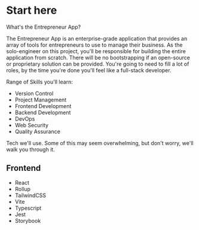 # Start here

What's the Entrepreneur App?

The Entrepreneur App is an enterprise-grade application that provides an array of tools for entrepreneurs to use to manage their business. As the solo-engineer on this project, you'll be responsible for building the entire application from scratch. There will be no bootstrapping if an open-source or proprietary solution can be provided. You're going to need to fill a lot of roles, by the time you're done you'll feel like a full-stack developer.

Range of Skills you'll learn:

- Version Control
- Project Management
- Frontend Development
- Backend Development
- DevOps
- Web Security
- Quality Assurance

Tech we'll use. Some of this may seem overwhelming, but don't worry, we'll walk you through it.

## Frontend

- React
- Rollup
- TailwindCSS
- Vite
- Typescript
- Jest
- Storybook
